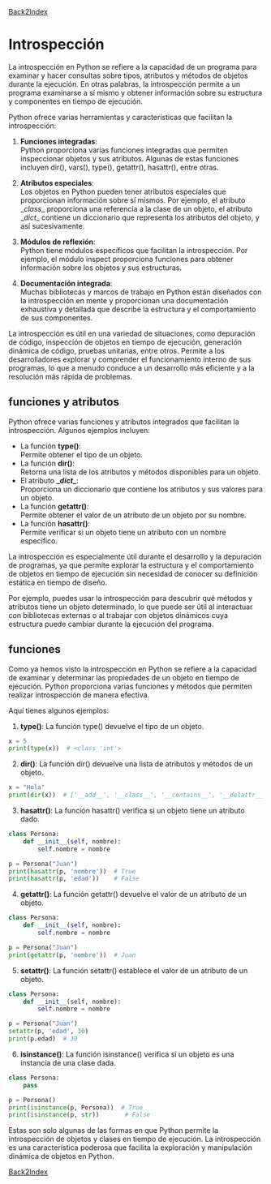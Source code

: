 [Back2Index](https://github.com/jdmc/learning/blob/master/notes.md) 
# Introspección

La introspección en Python se refiere a la capacidad de un programa para examinar y hacer consultas sobre tipos, atributos y métodos de objetos durante la ejecución. En otras palabras, la introspección permite a un programa examinarse a sí mismo y obtener información sobre su estructura y componentes en tiempo de ejecución.

Python ofrece varias herramientas y características que facilitan la introspección:

1. **Funciones integradas**:     
  Python proporciona varias funciones integradas que permiten inspeccionar objetos y sus atributos. Algunas de estas funciones incluyen dir(), vars(), type(), getattr(), hasattr(), entre otras.

2. **Atributos especiales**:     
  Los objetos en Python pueden tener atributos especiales que proporcionan información sobre sí mismos. Por ejemplo, el atributo \__class__ proporciona una referencia a la clase de un objeto, el atributo \__dict__ contiene un diccionario que representa los atributos del objeto, y así sucesivamente.

3. **Módulos de reflexión**:     
  Python tiene módulos específicos que facilitan la introspección. Por ejemplo, el módulo inspect proporciona funciones para obtener información sobre los objetos y sus estructuras.

4. **Documentación integrada**:     
  Muchas bibliotecas y marcos de trabajo en Python están diseñados con la introspección en mente y proporcionan una documentación exhaustiva y detallada que describe la estructura y el comportamiento de sus componentes.

La introspección es útil en una variedad de situaciones, como depuración de código, inspección de objetos en tiempo de ejecución, generación dinámica de código, pruebas unitarias, entre otros. Permite a los desarrolladores explorar y comprender el funcionamiento interno de sus programas, lo que a menudo conduce a un desarrollo más eficiente y a la resolución más rápida de problemas.

## funciones y atributos

Python ofrece varias funciones y atributos integrados que facilitan la introspección. Algunos ejemplos incluyen:

* La función **type()**:    
  Permite obtener el tipo de un objeto.
* La función **dir()**:     
  Retorna una lista de los atributos y métodos disponibles para un objeto.
* El atributo **\__dict__**:     
  Proporciona un diccionario que contiene los atributos y sus valores para un objeto.
* La función **getattr()**:     
  Permite obtener el valor de un atributo de un objeto por su nombre.
* La función **hasattr()**:     
  Permite verificar si un objeto tiene un atributo con un nombre específico.

La introspección es especialmente útil durante el desarrollo y la depuración de programas, ya que permite explorar la estructura y el comportamiento de objetos en tiempo de ejecución sin necesidad de conocer su definición estática en tiempo de diseño.

Por ejemplo, puedes usar la introspección para descubrir qué métodos y atributos tiene un objeto determinado, lo que puede ser útil al interactuar con bibliotecas externas o al trabajar con objetos dinámicos cuya estructura puede cambiar durante la ejecución del programa.

## funciones

Como ya hemos visto la introspección en Python se refiere a la capacidad de examinar y determinar las propiedades de un objeto en tiempo de ejecución. Python proporciona varias funciones y métodos que permiten realizar introspección de manera efectiva. 



Aquí tienes algunos ejemplos:

1. **type()**: La función type() devuelve el tipo de un objeto.

```python
x = 5
print(type(x))  # <class 'int'>

```

2. **dir()**: La función dir() devuelve una lista de atributos y métodos de un objeto.

```python
x = "Hola"
print(dir(x))  # ['__add__', '__class__', '__contains__', '__delattr__', ... ]

```
3. **hasattr()**: La función hasattr() verifica si un objeto tiene un atributo dado.

```python
class Persona:
    def __init__(self, nombre):
        self.nombre = nombre

p = Persona("Juan")
print(hasattr(p, 'nombre'))  # True
print(hasattr(p, 'edad'))    # False

```

4. **getattr()**: La función getattr() devuelve el valor de un atributo de un objeto.

```python
class Persona:
    def __init__(self, nombre):
        self.nombre = nombre

p = Persona("Juan")
print(getattr(p, 'nombre'))  # Juan

```

5. **setattr()**: La función setattr() establece el valor de un atributo de un objeto.

```python
class Persona:
    def __init__(self, nombre):
        self.nombre = nombre

p = Persona("Juan")
setattr(p, 'edad', 30)
print(p.edad)  # 30

```

6. **isinstance()**: La función isinstance() verifica si un objeto es una instancia de una clase dada.

```python
class Persona:
    pass

p = Persona()
print(isinstance(p, Persona))  # True
print(isinstance(p, str))       # False

```

Estas son solo algunas de las formas en que Python permite la introspección de objetos y clases en tiempo de ejecución. La introspección es una característica poderosa que facilita la exploración y manipulación dinámica de objetos en Python.

[Back2Index](https://github.com/jdmc/learning/blob/master/notes.md) 
